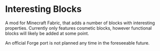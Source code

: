 # Interesting Blocks
A mod for Minecraft Fabric, that adds a number of blocks with interesting properties.
Currently only features cosmetic blocks, however functional blocks will likely be added at some point.

An official Forge port is not planned any time in the foreseeable future.
